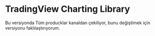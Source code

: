 # TradingView Charting Library

Bu versiyonda Tüm producklar kanaldan çekiliyor,
bunu değiştimek için versiyonu faklılaştırıyorum.
